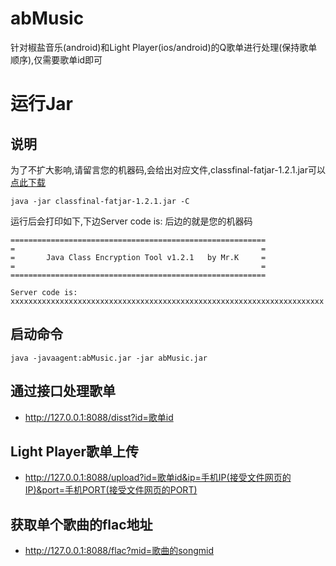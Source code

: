 # abMusic
针对椒盐音乐(android)和Light Player(ios/android)的Q歌单进行处理(保持歌单顺序),仅需要歌单id即可

# 运行Jar
## 说明
为了不扩大影响,请留言您的机器码,会给出对应文件,classfinal-fatjar-1.2.1.jar可以[点此下载](https://gitee.com/gcl2940397985/akby/releases/download/res/classfinal-fatjar-1.2.1.jar)
```
java -jar classfinal-fatjar-1.2.1.jar -C
```
运行后会打印如下,下边Server code is: 后边的就是您的机器码
```
=========================================================
=                                                       =
=       Java Class Encryption Tool v1.2.1   by Mr.K     =
=                                                       =
=========================================================

Server code is: xxxxxxxxxxxxxxxxxxxxxxxxxxxxxxxxxxxxxxxxxxxxxxxxxxxxxxxxxxxxxxxxxxxxxx
```
## 启动命令
```
java -javaagent:abMusic.jar -jar abMusic.jar
```

## 通过接口处理歌单
- http://127.0.0.1:8088/disst?id=歌单id
## Light Player歌单上传
- http://127.0.0.1:8088/upload?id=歌单id&ip=手机IP(接受文件网页的IP)&port=手机PORT(接受文件网页的PORT)
## 获取单个歌曲的flac地址
- http://127.0.0.1:8088/flac?mid=歌曲的songmid

